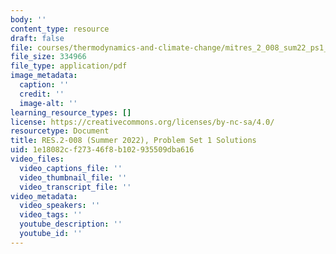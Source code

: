 ```yaml
---
body: ''
content_type: resource
draft: false
file: courses/thermodynamics-and-climate-change/mitres_2_008_sum22_ps1_soln.pdf
file_size: 334966
file_type: application/pdf
image_metadata:
  caption: ''
  credit: ''
  image-alt: ''
learning_resource_types: []
license: https://creativecommons.org/licenses/by-nc-sa/4.0/
resourcetype: Document
title: RES.2-008 (Summer 2022), Problem Set 1 Solutions
uid: 1e18082c-f273-46f8-b102-935509dba616
video_files:
  video_captions_file: ''
  video_thumbnail_file: ''
  video_transcript_file: ''
video_metadata:
  video_speakers: ''
  video_tags: ''
  youtube_description: ''
  youtube_id: ''
---
```

